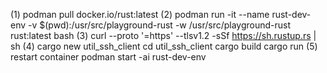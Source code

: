 (1)
podman pull  docker.io/rust:latest
(2)
podman run -it --name rust-dev-env -v $(pwd):/usr/src/playground-rust -w /usr/src/playground-rust rust:latest bash
(3)
curl --proto '=https' --tlsv1.2 -sSf https://sh.rustup.rs | sh
(4)
   cargo new util_ssh_client
   cd util_ssh_client
   cargo build
   cargo run
(5) restart container
podman start -ai rust-dev-env
